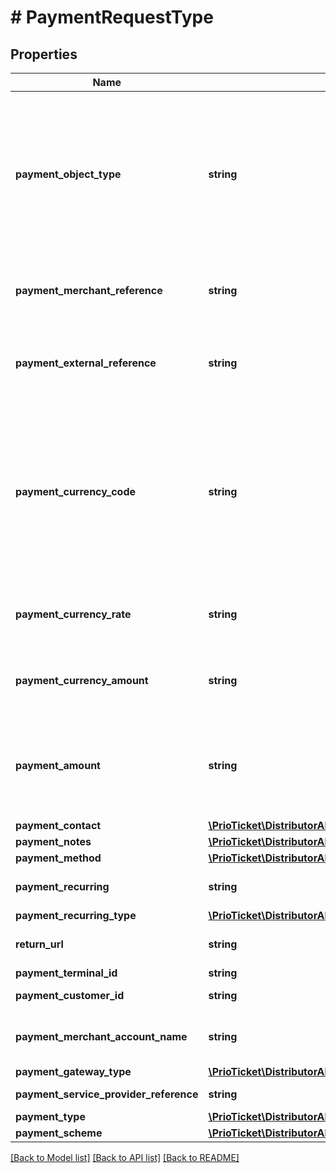 # # PaymentRequestType

## Properties

Name | Type | Description | Notes
------------ | ------------- | ------------- | -------------
**payment_object_type** | **string** | Type of payment.     &lt;details&gt;   &lt;summary&gt;**Payment Object Types**&lt;/summary&gt;  Must be one of the following values:   * &#x60;ADYEN_DROP_IN&#x60; - Adyen Drop-In.   * &#x60;ADYEN_LINK&#x60; - Adyen Payment Link.   * &#x60;ADYEN_TERMINAL&#x60; - Adyen Terminal API.   * &#x60;ADYEN_RECURRING&#x60; - Adyen Recurring Payments.   * &#x60;NGENIUS_HPP&#x60; - N-Genius Hosted Payment Page.   * &#x60;MEWS_BILL&#x60; - Mews Payment.   * &#x60;MANUAL&#x60; - Manual Payment.    &lt;/details&gt;    &gt; Used to aid in serialization, deserialization, and validation. |
**payment_merchant_reference** | **string** | Unique (external) payment reference set by the merchant / (third) party / POS system initiating the payment. This reference will also be used to identify the payment in the PSP system. |
**payment_external_reference** | **string** | External payment reference set to identify the shopper / entity / cardholder / guest performing the payment. This reference can also be used to identify the payment in the PSP system. &gt; Required in case of recurring payments (&#x60;payment_recurring:true&#x60;). |
**payment_currency_code** | **string** | The (guest) currency code of this payment. According to [ISO-4217](https://en.wikipedia.org/wiki/ISO_4217).  **(ADVANCED)** This value defaults to &#x60;order.order_pricing[].price_currency_code&#x60;, unless the guest uses an alternative checkout currency, in which case an additional &#x60;payment_currency_rate&#x60; and &#x60;payment_currency_amount&#x60; will be returned.  Note that the payment service provider can perform an additional conversion called dynamic currency conversion (DCC), which will be returned inside &#x60;payment_gateway_additional_values&#x60;. | [optional]
**payment_currency_rate** | **string** | Checkout / Guest currency conversion rate.   If not set and an alternative &#x60;payment_currency_code&#x60; is provided, the latest rates from the Currency API will be used as default. | [optional]
**payment_currency_amount** | **string** | The total amount / value that has been authorised / settled / refunded in the alternative (guest) currency (&#x60;payment_amount&#x60; * &#x60;payment_currency_rate&#x60;). | [optional] [readonly]
**payment_amount** | **string** | Optional alternative amount to be authorised / settled / refunded during this transaction.   Only set this value in case of partial payments or deposits. By default this is set to the &#x60;order_pricing.price_total&#x60;.   In case of refunds, this value will be a positive value but the payment type should be set to &#x60;payment_type:REFUND&#x60;. | [optional]
**payment_contact** | [**\PrioTicket\DistributorAPI\Models\ContactDetails**](ContactDetails.md) |  | [optional]
**payment_notes** | [**\PrioTicket\DistributorAPI\Models\Note[]**](Note.md) | Payment notes. | [optional]
**payment_method** | [**\PrioTicket\DistributorAPI\Models\PaymentMethod**](PaymentMethod.md) |  |
**payment_recurring** | **string** | Whether the payment details are stored for recurring payments. | [optional] [default to 'false']
**payment_recurring_type** | [**\PrioTicket\DistributorAPI\Models\PaymentRecurringType**](PaymentRecurringType.md) |  | [optional]
**return_url** | **string** | In case of a redirection, this is the URL to where your shopper should be redirected back to after they complete the payment. |
**payment_terminal_id** | **string** | Unique ID of the selected payment terminal. |
**payment_customer_id** | **string** | Unique identifier of the MEWS customer. Retrieved via the [MEWS Customers API](https://mews-systems.gitbook.io/connector-api/operations/customers). |
**payment_merchant_account_name** | **string** | The name of the party selling goods or services to shoppers via an e-commerce website, a mobile app, on a point of sale, or across all three channels. | [optional]
**payment_gateway_type** | [**\PrioTicket\DistributorAPI\Models\PaymentGatewayType**](PaymentGatewayType.md) |  | [optional]
**payment_service_provider_reference** | **string** | Unique payment reference set by the payment service provider. | [optional]
**payment_type** | [**\PrioTicket\DistributorAPI\Models\PaymentType**](PaymentType.md) |  | [optional]
**payment_scheme** | [**\PrioTicket\DistributorAPI\Models\PaymentScheme**](PaymentScheme.md) |  | [optional]

[[Back to Model list]](../../README.md#models) [[Back to API list]](../../README.md#endpoints) [[Back to README]](../../README.md)
